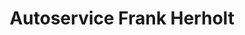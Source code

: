 ---
title: "Autoservice Frank Herholt"
url: /oschersleben/autoservice-frank-herholt/
shop: Autowerkstatt
---